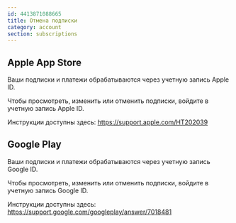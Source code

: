 ```yaml
---
id: 4413871088665
title: Отмена подписки
category: account
section: subscriptions
---
```

## Apple App Store

Ваши подписки и платежи обрабатываются через учетную запись Apple ID.

Чтобы просмотреть, изменить или отменить подписки, войдите в учетную запись Apple ID.

Инструкции доступны здесь: <https://support.apple.com/HT202039>

## Google Play

Ваши подписки и платежи обрабатываются через учетную запись Google ID.

Чтобы просмотреть, изменить или отменить подписки, войдите в учетную запись Google ID.

Инструкции доступны здесь: <https://support.google.com/googleplay/answer/7018481>


